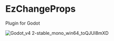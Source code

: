 # EzChangeProps

Plugin for Godot

![Godot_v4 2-stable_mono_win64_toQJUl8mXD](https://github.com/3Dvachevsky/EzChangeProps/assets/23451556/25cfd0f8-141a-4cb5-8528-a778ec3a05a0)
